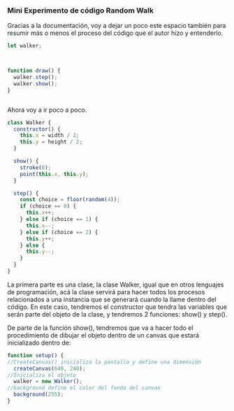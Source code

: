 ### Mini Experimento de código Random Walk
Gracias a la documentación, voy a dejar un poco este espacio también para resumir más o menos el proceso del código que el autor hizo y entenderlo.
``` js
let walker;



function draw() {
  walker.step();
  walker.show();
}



```

Ahora voy a ir poco a poco.

``` js
class Walker {
  constructor() {
    this.x = width / 2;
    this.y = height / 2;
  }

  show() {
    stroke(0);
    point(this.x, this.y);
  }

  step() {
    const choice = floor(random(4));
    if (choice == 0) {
      this.x++;
    } else if (choice == 1) {
      this.x--;
    } else if (choice == 2) {
      this.y++;
    } else {
      this.y--;
    }
  }
}
```

La primera parte es una clase, la clase Walker, igual que en otros lenguajes de programación, acá la clase servirá para hacer todos los procesos relacionados a una instancia que se generará cuando la llame dentro del código. En este caso, tendremos el constructor que tendra las variables que serán parte del objeto de la clase, y tendremos 2 funciones: show() y step().

De parte de la función show(), tendremos que va a hacer todo el procedimiento de dibujar el objeto dentro de un canvas que estará inicializado dentro de:
``` js
function setup() {
//CreateCanvas() inicializa la pantalla y define una dimensión
  createCanvas(640, 240);
//Inicializa el objeto
  walker = new Walker();
//background define el color del fondo del canvas
  background(255);
}
```
